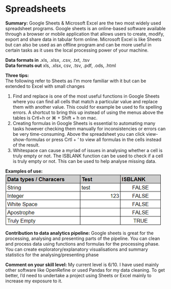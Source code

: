 # Spreadsheets

**Summary:** Google Sheets & Microsoft Excel are the two most widely used spreadsheet programs. Google sheets is an online-based software available through a browser or mobile application that allows users to create, modify, export and share data in tabular form online. Microsoft Excel is like Sheets but can also be used as an offline program and can be more useful in certain tasks as it uses the local processing power of your machine.

**Data formats in**  .xls, .xlsx, .csv, .txt, .tsv  
**Data formats out**  xls, .xlsx, csv, .tsv, .pdf, .ods, .html

**Three tips:**  
The following refer to Sheets as I’m more familiar with it but can be extended to Excel with small changes
1. Find and replace is one of the most useful functions in Google Sheets where you can find all cells that match a particular value and replace them with another value. This could for example be used to fix spelling errors. A shortcut to bring this up instead of using the menus above the tables is Crtl+h or ⌘ + Shift + h on mac. 
2. Creating formulas in Google Sheets is essential to automating many tasks however checking them manually for inconsistencies or errors can be very time-consuming. Above the spreadsheet you can click view-show-formulas or press Crtl +  ‘ to view all formulas in the cells instead of the result.
3. Whitespace can cause a myriad of issues in analysing whether a cell is truly empty or not. The ISBLANK function can be used to check if a cell is truly empty or not. This can be used to help analyse missing data.

**Examples of use:**  ![Example of how ISBLANK works.](images/spreadsheets01.png)

**Contribution to data analytics pipeline:** Google sheets is great for the processing, analysing and presenting parts of the pipeline. You can clean and process data using functions and formulas for the processing phase. You can create exploratory/explanatory visualisations and summary statistics for the analysing/presenting phase 

**Comment on your skill level:** My current level is 6/10. I have used mainly other software like OpenRefine or used Pandas for my data cleaning. To get better, I’d need to undertake a project using Sheets or Excel mainly to increase my exposure to it.
